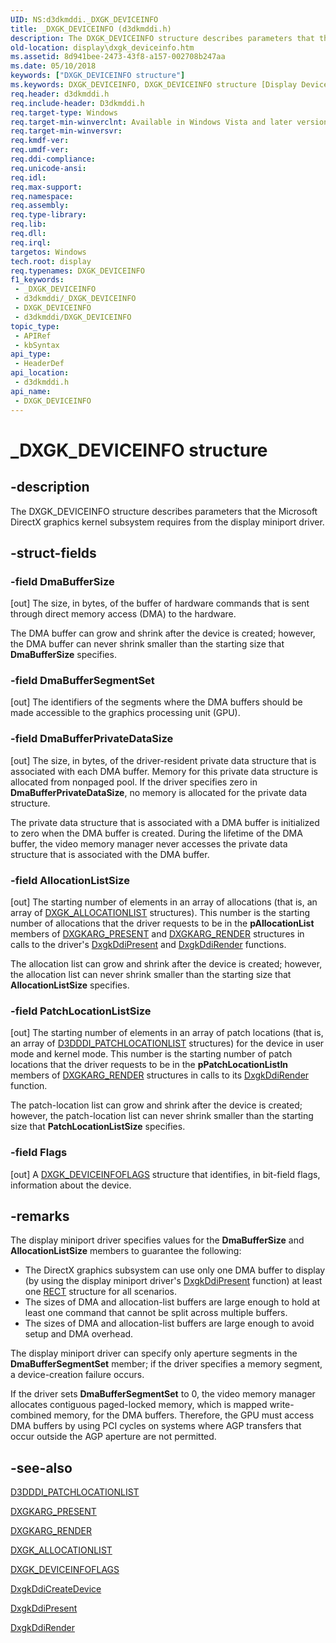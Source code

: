 ```yaml
---
UID: NS:d3dkmddi._DXGK_DEVICEINFO
title: _DXGK_DEVICEINFO (d3dkmddi.h)
description: The DXGK_DEVICEINFO structure describes parameters that the Microsoft DirectX graphics kernel subsystem requires from the display miniport driver.
old-location: display\dxgk_deviceinfo.htm
ms.assetid: 8d941bee-2473-43f8-a157-002708b247aa
ms.date: 05/10/2018
keywords: ["DXGK_DEVICEINFO structure"]
ms.keywords: DXGK_DEVICEINFO, DXGK_DEVICEINFO structure [Display Devices], DmStructs_9e654caa-e4d0-4f2f-bb1a-07bee305f8f6.xml, _DXGK_DEVICEINFO, d3dkmddi/DXGK_DEVICEINFO, display.dxgk_deviceinfo
req.header: d3dkmddi.h
req.include-header: D3dkmddi.h
req.target-type: Windows
req.target-min-winverclnt: Available in Windows Vista and later versions of the Windows operating systems.
req.target-min-winversvr: 
req.kmdf-ver: 
req.umdf-ver: 
req.ddi-compliance: 
req.unicode-ansi: 
req.idl: 
req.max-support: 
req.namespace: 
req.assembly: 
req.type-library: 
req.lib: 
req.dll: 
req.irql: 
targetos: Windows
tech.root: display
req.typenames: DXGK_DEVICEINFO
f1_keywords:
 - _DXGK_DEVICEINFO
 - d3dkmddi/_DXGK_DEVICEINFO
 - DXGK_DEVICEINFO
 - d3dkmddi/DXGK_DEVICEINFO
topic_type:
 - APIRef
 - kbSyntax
api_type:
 - HeaderDef
api_location:
 - d3dkmddi.h
api_name:
 - DXGK_DEVICEINFO
---
```


# _DXGK_DEVICEINFO structure


## -description

The DXGK_DEVICEINFO structure describes parameters that the Microsoft DirectX graphics kernel subsystem requires from the display miniport driver.

## -struct-fields

### -field DmaBufferSize

[out] The size, in bytes, of the buffer of hardware commands that is sent through direct memory access (DMA) to the hardware.

The DMA buffer can grow and shrink after the device is created; however, the DMA buffer can never shrink smaller than the starting size that <b>DmaBufferSize</b> specifies.

### -field DmaBufferSegmentSet

[out] The identifiers of the segments where the DMA buffers should be made accessible to the graphics processing unit (GPU).

### -field DmaBufferPrivateDataSize

[out] The size, in bytes, of the driver-resident private data structure that is associated with each DMA buffer. Memory for this private data structure is allocated from nonpaged pool. If the driver specifies zero in <b>DmaBufferPrivateDataSize</b>, no memory is allocated for the private data structure.

The private data structure that is associated with a DMA buffer is initialized to zero when the DMA buffer is created. During the lifetime of the DMA buffer, the video memory manager never accesses the private data structure that is associated with the DMA buffer.

### -field AllocationListSize

[out] The starting number of elements in an array of allocations (that is, an array of <a href="/windows-hardware/drivers/ddi/d3dkmddi/ns-d3dkmddi-_dxgk_allocationlist">DXGK_ALLOCATIONLIST</a> structures). This number is the starting number of allocations that the driver requests to be in the <b>pAllocationList</b> members of <a href="/windows-hardware/drivers/ddi/d3dkmddi/ns-d3dkmddi-_dxgkarg_present">DXGKARG_PRESENT</a> and <a href="/windows-hardware/drivers/ddi/d3dkmddi/ns-d3dkmddi-_dxgkarg_render">DXGKARG_RENDER</a> structures in calls to the driver's <a href="/windows-hardware/drivers/ddi/d3dkmddi/nc-d3dkmddi-dxgkddi_present">DxgkDdiPresent</a> and <a href="/windows-hardware/drivers/ddi/d3dkmddi/nc-d3dkmddi-dxgkddi_render">DxgkDdiRender</a> functions. 

The allocation list can grow and shrink after the device is created; however, the allocation list can never shrink smaller than the starting size that <b>AllocationListSize</b> specifies.

### -field PatchLocationListSize

[out] The starting number of elements in an array of patch locations (that is, an array of <a href="/windows-hardware/drivers/ddi/d3dukmdt/ns-d3dukmdt-_d3dddi_patchlocationlist">D3DDDI_PATCHLOCATIONLIST</a> structures) for the device in user mode and kernel mode. This number is the starting number of patch locations that the driver requests to be in the <b>pPatchLocationListIn</b> members of <a href="/windows-hardware/drivers/ddi/d3dkmddi/ns-d3dkmddi-_dxgkarg_render">DXGKARG_RENDER</a> structures in calls to its <a href="/windows-hardware/drivers/ddi/d3dkmddi/nc-d3dkmddi-dxgkddi_render">DxgkDdiRender</a> function. 

The patch-location list can grow and shrink after the device is created; however, the patch-location list can never shrink smaller than the starting size that <b>PatchLocationListSize</b> specifies.

### -field Flags

[out] A <a href="/windows-hardware/drivers/ddi/d3dkmddi/ns-d3dkmddi-_dxgk_deviceinfoflags">DXGK_DEVICEINFOFLAGS</a> structure that identifies, in bit-field flags, information about the device.

## -remarks

The display miniport driver specifies values for the <b>DmaBufferSize</b> and <b>AllocationListSize</b> members to guarantee the following:

<ul>
<li>
The DirectX graphics subsystem can use only one DMA buffer to display (by using the display miniport driver's <a href="/windows-hardware/drivers/ddi/d3dkmddi/nc-d3dkmddi-dxgkddi_present">DxgkDdiPresent</a> function) at least one <a href="/windows/win32/api/windef/ns-windef-rect">RECT</a> structure for all scenarios.

</li>
<li>
The sizes of DMA and allocation-list buffers are large enough to hold at least one command that cannot be split across multiple buffers.

</li>
<li>
The sizes of DMA and allocation-list buffers are large enough to avoid setup and DMA overhead. 

</li>
</ul>
The display miniport driver can specify only aperture segments in the <b>DmaBufferSegmentSet</b> member; if the driver specifies a memory segment, a device-creation failure occurs. 

If the driver sets <b>DmaBufferSegmentSet</b> to 0, the video memory manager allocates contiguous paged-locked memory, which is mapped write-combined memory, for the DMA buffers. Therefore, the GPU must access DMA buffers by using PCI cycles on systems where AGP transfers that occur outside the AGP aperture are not permitted.

## -see-also

<a href="/windows-hardware/drivers/ddi/d3dukmdt/ns-d3dukmdt-_d3dddi_patchlocationlist">D3DDDI_PATCHLOCATIONLIST</a>



<a href="/windows-hardware/drivers/ddi/d3dkmddi/ns-d3dkmddi-_dxgkarg_present">DXGKARG_PRESENT</a>



<a href="/windows-hardware/drivers/ddi/d3dkmddi/ns-d3dkmddi-_dxgkarg_render">DXGKARG_RENDER</a>



<a href="/windows-hardware/drivers/ddi/d3dkmddi/ns-d3dkmddi-_dxgk_allocationlist">DXGK_ALLOCATIONLIST</a>



<a href="/windows-hardware/drivers/ddi/d3dkmddi/ns-d3dkmddi-_dxgk_deviceinfoflags">DXGK_DEVICEINFOFLAGS</a>



<a href="/windows-hardware/drivers/ddi/d3dkmddi/nc-d3dkmddi-dxgkddi_createdevice">DxgkDdiCreateDevice</a>



<a href="/windows-hardware/drivers/ddi/d3dkmddi/nc-d3dkmddi-dxgkddi_present">DxgkDdiPresent</a>



<a href="/windows-hardware/drivers/ddi/d3dkmddi/nc-d3dkmddi-dxgkddi_render">DxgkDdiRender</a>